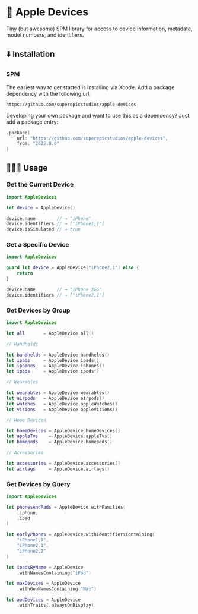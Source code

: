 # 📱 Apple Devices

Tiny (but awesome) SPM library for access to device information,
metadata, model numbers, and identifiers.

## ⬇️ Installation

### SPM

The easiest way to get started is installing via Xcode. Add a package dependency with the following url:

`https://github.com/superepicstudios/apple-devices`

Developing your own package and want to use this as a dependency? Just add a package entry:

```swift
.package(
    url: "https://github.com/superepicstudios/apple-devices",
    from: "2025.0.0"
)
```

## 👨🏻‍💻 Usage

### Get the Current Device

```swift
import AppleDevices

let device = AppleDevice()

device.name        // → "iPhone"
device.identifiers // → ["iPhone1,1"]
device.isSimulated // → true
```

### Get a Specific Device

```swift
import AppleDevices

guard let device = AppleDevice("iPhone2,1") else {
    return
}

device.name        // → "iPhone 3GS"
device.identifiers // → ["iPhone2,1"]
```

### Get Devices by Group

```swift
import AppleDevices

let all       = AppleDevice.all()

// Handhelds

let handhelds = AppleDevice.handhelds()
let ipads     = AppleDevice.ipads()
let iphones   = AppleDevice.iphones()
let ipods     = AppleDevice.ipods()

// Wearables

let wearables = AppleDevice.wearables()
let airpods   = AppleDevice.airpods()
let watches   = AppleDevice.appleWatches()
let visions   = AppleDevice.appleVisions()

// Home Devices

let homeDevices = AppleDevice.homeDevices()
let appleTvs    = AppleDevice.appleTvs()
let homepods    = AppleDevice.homepods()

// Accessories

let accessories = AppleDevice.accessories()
let airtags     = AppleDevice.airtags()
```

### Get Devices by Query

```swift
import AppleDevices

let phonesAndPads = AppleDevice.withFamilies(
    .iphone, 
    .ipad
)

let earlyPhones = AppleDevice.withIdentifiersContaining(
    "iPhone1,1", 
    "iPhone2,1", 
    "iPhone2,2"
)

let ipadsByName = AppleDevice
    .withNamesContaining("iPad")

let maxDevices = AppleDevice
    .withGenNamesContaining("Max")

let aodDevices = AppleDevice
    .withTraits(.alwaysOnDisplay)
```
